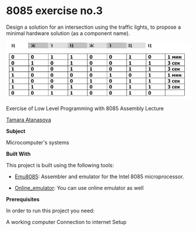# 8085 exercise no.3

Design a solution for an intersection using the
traffic lights, to propose a minimal hardware solution
(as a component name).


![Screenshot (1)](https://github.com/tamaraatanasova/8085-Zadaca3/blob/main/i1.png)

Exercise of Low Level Programming with 8085 Assembly Lecture



[Tamara Atanasova ](https://github.com/tamaraatanasova)



**Subject**

Microcomputer's systems

**Built With**

This project is built using the following tools:

- [Emu8085](https://8085-emulator.soft112.com/download.html): Assembler and emulator for the Intel 8085 microprocessor.

- [Online_emulator](https://www.sim8085.com/): You can use online emulator as well

**Prerequisites**

In order to run this project you need:

A working computer
Connection to internet
Setup
